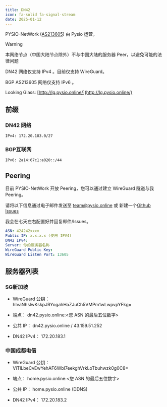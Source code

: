 ```yaml
---
title: DN42
icon: fa-solid fa-signal-stream
date: 2025-01-12
---
```


PYSIO-NetWork ([AS213605](https://apps.db.ripe.net/db-web-ui/lookup?source=ripe&key=AS213605&type=aut-num)) 由 Pysio 运营。

> [!WARNING]
> 本网络节点（中国大陆节点除外）不与中国大陆的服务器 Peer，以避免可能的法律问题

DN42 网络仅支持 IPv4 。目前仅支持 WireGuard。

BGP AS213605 网络仅支持 IPv6 。

Looking Glass: [http://lg.pysio.online/](http://lg.pysio.online/)

## 前缀

### DN42 网络

```
IPv4: 172.20.183.0/27
```

### BGP互联网

```
IPv6: 2a14:67c1:a020::/44
```

## Peering

目前 PYSIO-NetWork 开放 Peering，您可以通过建立 WireGuard 隧道与我 Peering。

请将以下信息通过电子邮件发送至 team@pysio.online 或 新建一个[Github Issues](https://github.com/pysio2007/Vue-blog/issues/new/choose)

我会在七天左右配置好并回复邮件/Issues。

```yaml
ASN: 424242xxxx
Public IP: x.x.x.x (使用 IPV4)
DN42 IPv4:
Server: 你的服务器名称
WireGuard Public Key:
WireGuard Listen Port: 13605
```

## 服务器列表

### SG新加坡

- WireGuard 公钥：hIvaNhslwKskpJRYogahHaZJuCh5VMPm1wLwpvpYFkg=

- 端点： dn42.pysio.online:<您 ASN 的最后五位数字>

- 公共 IP： dn42.pysio.online / 43.159.51.252

- DN42 IPv4： 172.20.183.1

### 中国成都电信

- WireGuard 公钥：ViTlLbeCvEwYehAF6WbI7eekghVrkLoTbuhwzk0g0C8=

- 端点： home.pysio.online:<您 ASN 的最后五位数字>

- 公共 IP： home.pysio.online (DDNS)

- DN42 IPv4： 172.20.183.2